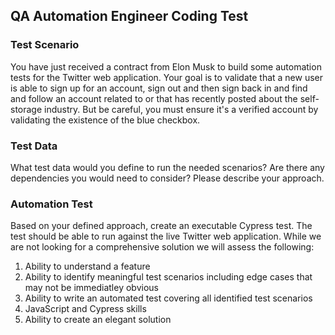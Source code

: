 ## QA Automation Engineer Coding Test

### Test Scenario
You have just received a contract from Elon Musk to build some automation tests for the Twitter web application. Your goal is to validate that a new user is able to sign up for an account, sign out and then sign back in and find and follow an account related to or that has recently posted about the self-storage industry. But be careful, you must ensure it's a verified account by validating the existence of the blue checkbox. 

### Test Data

What test data would you define to run the needed scenarios? Are there any dependencies you would need to consider? Please describe your approach.

### Automation Test

Based on your defined approach, create an executable Cypress test. The test should be able to run against the live Twitter web application. While we are not looking for a comprehensive solution we will assess the following:

1. Ability to understand a feature
2. Ability to identify meaningful test scenarios including edge cases that may not be immediatley obvious
3. Ability to write an automated test covering all identified test scenarios
4. JavaScript and Cypress skills
5. Ability to create an elegant solution
